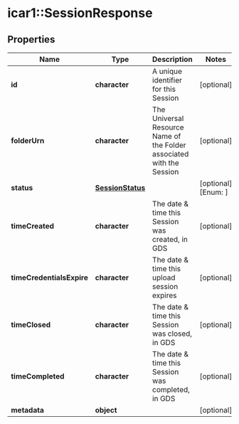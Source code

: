 # icar1::SessionResponse


## Properties
Name | Type | Description | Notes
------------ | ------------- | ------------- | -------------
**id** | **character** | A unique identifier for this Session | [optional] 
**folderUrn** | **character** | The Universal Resource Name of the Folder associated with the Session | [optional] 
**status** | [**SessionStatus**](SessionStatus.md) |  | [optional] [Enum: ] 
**timeCreated** | **character** | The date &amp; time this Session was created, in GDS | [optional] 
**timeCredentialsExpire** | **character** | The date &amp; time this upload session expires | [optional] 
**timeClosed** | **character** | The date &amp; time this Session was closed, in GDS | [optional] 
**timeCompleted** | **character** | The date &amp; time this Session was completed, in GDS | [optional] 
**metadata** | **object** |  | [optional] 


